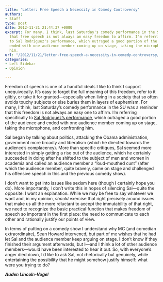 ```yaml
---
title: 'Letter: Free Speech a Necessity in Comedy Controversy'
authors:
- Staff
type: post
date: 2012-11-21 21:44:37 +0000
excerpt: For many, I think, last Saturday's comedy performance in the SU was a reminder
  that free speech is not always an easy freedom to affirm. I'm referring specifically
  to Sal Rodriguez's performance, which outraged a good portion of the audience and
  ended with one audience member coming up on stage, taking the microphone, and confronting
  him.
url: "/2012/11/21/letter-free-speech-a-necessity-in-comedy-controversy/"
categories:
- Left Sidebar
- Opinion

---
```

Freedom of speech is one of a handful ideals I like to think I support unequivocally. It&#8217;s easy to forget the full meaning of this freedom, refer to it glibly, or take it for granted—especially when living in a society that so often avoids touchy subjects or else buries them in layers of euphemism. For many, I think, last Saturday&#8217;s comedy performance in the SU was a reminder that this freedom is not always an easy one to affirm. I&#8217;m referring specifically to [Sal Rodriguez&#8217;s performance][1], which outraged a good portion of the audience and ended with one audience member coming up on stage, taking the microphone, and confronting him.

Sal began by talking about politics, attacking the Obama administration, government more broadly and liberalism (which he directed towards the audience&#8217;s complacency). More than specific critiques, Sal seemed more interested in simply getting a rise out of the audience, which he certainly succeeded in doing after he shifted to the subject of men and women in academia and called an audience member a &#8220;loud-mouthed cunt&#8221; (after which the audience member, quite bravely, came on stage and challenged his offensive speech in this and the previous comedy show).

I don&#8217;t want to get into issues like sexism here (though I certainly hope you do). More importantly, I don&#8217;t write this in hopes of silencing Sal—quite the opposite: I want an explanation. While we may be free to say whatever we want and, in my opinion, _should_ exercise that right precisely around issues that make us all the more reluctant to accept the immutability of that right, we need to recognize the basic practical function that makes freedom of speech so important in the first place: the need to communicate to each other and rationally justify our points of view.

In terms of putting on a comedy show I understand why MC (and comedian extraordinaire), Sean Howard intervened, but part of me wishes that he had let Sal and the audience member keep arguing on stage. I don&#8217;t know if they finished their argument afterwards, but I—and I think a lot of other audience members—would have been interested to hear it out. So, with everyone&#8217;s anger died down, I&#8217;d like to ask Sal, not rhetorically but genuinely, while entertaining the possibility that he might somehow justify himself: what were you trying to do?

**_Auden Lincoln-Vogel_**

 [1]: http://www.reedquest.org/2012/11/comedian-under-fire-for-comments-about-diversity-gender-equality-and-sexual-assault/ "Comedian Under Fire for Comments about Diversity, Gender Equality, and Sexual Assault"